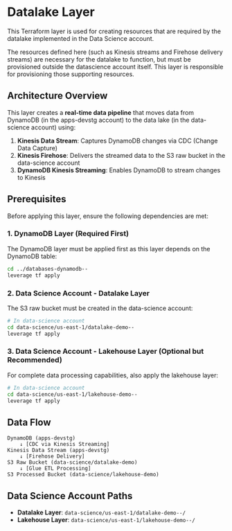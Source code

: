 # Datalake Layer

This Terraform layer is used for creating resources that are required by the datalake implemented in the Data Science account.

The resources defined here (such as Kinesis streams and Firehose delivery streams) are necessary for the datalake to function, but must be provisioned outside the datascience account itself. This layer is responsible for provisioning those supporting resources.

## Architecture Overview

This layer creates a **real-time data pipeline** that moves data from DynamoDB (in the apps-devstg account) to the data lake (in the data-science account) using:

1. **Kinesis Data Stream**: Captures DynamoDB changes via CDC (Change Data Capture)
2. **Kinesis Firehose**: Delivers the streamed data to the S3 raw bucket in the data-science account
3. **DynamoDB Kinesis Streaming**: Enables DynamoDB to stream changes to Kinesis

## Prerequisites

Before applying this layer, ensure the following dependencies are met:

### 1. DynamoDB Layer (Required First)
The DynamoDB layer must be applied first as this layer depends on the DynamoDB table:
```bash
cd ../databases-dynamodb--
leverage tf apply
```

### 2. Data Science Account - Datalake Layer
The S3 raw bucket must be created in the data-science account:
```bash
# In data-science account
cd data-science/us-east-1/datalake-demo--
leverage tf apply
```

### 3. Data Science Account - Lakehouse Layer (Optional but Recommended)
For complete data processing capabilities, also apply the lakehouse layer:
```bash
# In data-science account  
cd data-science/us-east-1/lakehouse-demo--
leverage tf apply
```

## Data Flow

```
DynamoDB (apps-devstg)
    ↓ [CDC via Kinesis Streaming]
Kinesis Data Stream (apps-devstg)
    ↓ [Firehose Delivery]
S3 Raw Bucket (data-science/datalake-demo)
    ↓ [Glue ETL Processing]
S3 Processed Bucket (data-science/lakehouse-demo)
```

## Data Science Account Paths

- **Datalake Layer**: `data-science/us-east-1/datalake-demo--/`
- **Lakehouse Layer**: `data-science/us-east-1/lakehouse-demo--/`
